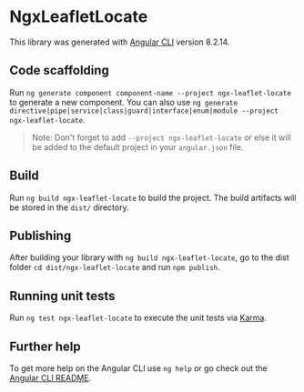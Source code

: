# NgxLeafletLocate

This library was generated with [Angular CLI](https://github.com/angular/angular-cli) version 8.2.14.

## Code scaffolding

Run `ng generate component component-name --project ngx-leaflet-locate` to generate a new component. You can also use `ng generate directive|pipe|service|class|guard|interface|enum|module --project ngx-leaflet-locate`.
> Note: Don't forget to add `--project ngx-leaflet-locate` or else it will be added to the default project in your `angular.json` file. 

## Build

Run `ng build ngx-leaflet-locate` to build the project. The build artifacts will be stored in the `dist/` directory.

## Publishing

After building your library with `ng build ngx-leaflet-locate`, go to the dist folder `cd dist/ngx-leaflet-locate` and run `npm publish`.

## Running unit tests

Run `ng test ngx-leaflet-locate` to execute the unit tests via [Karma](https://karma-runner.github.io).

## Further help

To get more help on the Angular CLI use `ng help` or go check out the [Angular CLI README](https://github.com/angular/angular-cli/blob/master/README.md).

